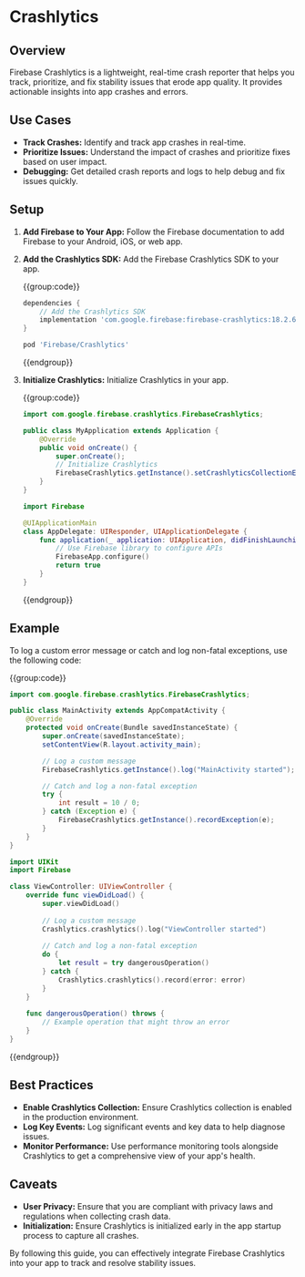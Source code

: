 # Crashlytics

## Overview
Firebase Crashlytics is a lightweight, real-time crash reporter that helps you track, prioritize, and fix stability issues that erode app quality. It provides actionable insights into app crashes and errors.

## Use Cases
- **Track Crashes:** Identify and track app crashes in real-time.
- **Prioritize Issues:** Understand the impact of crashes and prioritize fixes based on user impact.
- **Debugging:** Get detailed crash reports and logs to help debug and fix issues quickly.

## Setup
1. **Add Firebase to Your App:**
   Follow the Firebase documentation to add Firebase to your Android, iOS, or web app.

2. **Add the Crashlytics SDK:**
   Add the Firebase Crashlytics SDK to your app.

   {{group:code}}

   ```gradle [Android]
   dependencies {
       // Add the Crashlytics SDK
       implementation 'com.google.firebase:firebase-crashlytics:18.2.6'
   }
   ```

   ```ruby [iOS]
   pod 'Firebase/Crashlytics'
   ```

   {{endgroup}}

3. **Initialize Crashlytics:**
   Initialize Crashlytics in your app.

   {{group:code}}

   ```java [Android]
   import com.google.firebase.crashlytics.FirebaseCrashlytics;

   public class MyApplication extends Application {
       @Override
       public void onCreate() {
           super.onCreate();
           // Initialize Crashlytics
           FirebaseCrashlytics.getInstance().setCrashlyticsCollectionEnabled(true);
       }
   }
   ```

   ```swift [iOS]
   import Firebase

   @UIApplicationMain
   class AppDelegate: UIResponder, UIApplicationDelegate {
       func application(_ application: UIApplication, didFinishLaunchingWithOptions launchOptions: [UIApplication.LaunchOptionsKey: Any]?) -> Bool {
           // Use Firebase library to configure APIs
           FirebaseApp.configure()
           return true
       }
   }
   ```

   {{endgroup}}

## Example
To log a custom error message or catch and log non-fatal exceptions, use the following code:

{{group:code}}

```java [Android]
import com.google.firebase.crashlytics.FirebaseCrashlytics;

public class MainActivity extends AppCompatActivity {
    @Override
    protected void onCreate(Bundle savedInstanceState) {
        super.onCreate(savedInstanceState);
        setContentView(R.layout.activity_main);

        // Log a custom message
        FirebaseCrashlytics.getInstance().log("MainActivity started");

        // Catch and log a non-fatal exception
        try {
            int result = 10 / 0;
        } catch (Exception e) {
            FirebaseCrashlytics.getInstance().recordException(e);
        }
    }
}
```

```swift [iOS]
import UIKit
import Firebase

class ViewController: UIViewController {
    override func viewDidLoad() {
        super.viewDidLoad()
        
        // Log a custom message
        Crashlytics.crashlytics().log("ViewController started")
        
        // Catch and log a non-fatal exception
        do {
            let result = try dangerousOperation()
        } catch {
            Crashlytics.crashlytics().record(error: error)
        }
    }
    
    func dangerousOperation() throws {
        // Example operation that might throw an error
    }
}
```

{{endgroup}}

## Best Practices
- **Enable Crashlytics Collection:** Ensure Crashlytics collection is enabled in the production environment.
- **Log Key Events:** Log significant events and key data to help diagnose issues.
- **Monitor Performance:** Use performance monitoring tools alongside Crashlytics to get a comprehensive view of your app's health.

## Caveats
- **User Privacy:** Ensure that you are compliant with privacy laws and regulations when collecting crash data.
- **Initialization:** Ensure Crashlytics is initialized early in the app startup process to capture all crashes.

By following this guide, you can effectively integrate Firebase Crashlytics into your app to track and resolve stability issues.
